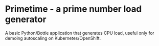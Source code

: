 # Primetime - a prime number load generator

A basic Python/Bottle application that generates CPU load, useful only for 
demoing autoscaling on Kubernetes/OpenShift. 
